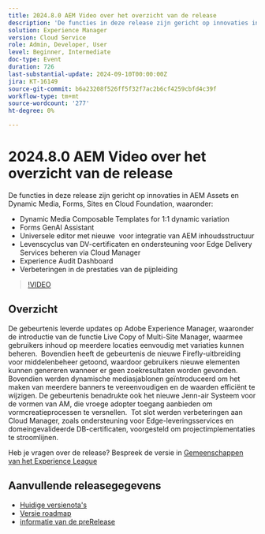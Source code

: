 ```yaml
---
title: 2024.8.0 AEM Video over het overzicht van de release
description: 'De functies in deze release zijn gericht op innovaties in AEM Assets en Dynamic Media, Forms, Sites en Cloud Foundation en bevatten het volgende: Dynamic Media Composable Templates voor 1:1 dynamische variaties Forms GenAI Assistant Universal editor met nieuwe AEM inhoudstructuurintegratie ​ levenscyclus van DV-certificaten en ondersteuning voor Edge Delivery Services beheren via Cloud Manager Experience Audit Dashboard Verbeteringen in Pipeline Performance'
solution: Experience Manager
version: Cloud Service
role: Admin, Developer, User
level: Beginner, Intermediate
doc-type: Event
duration: 726
last-substantial-update: 2024-09-10T00:00:00Z
jira: KT-16149
source-git-commit: b6a23208f526ff5f32f7ac2b6cf4259cbfd4c39f
workflow-type: tm+mt
source-wordcount: '277'
ht-degree: 0%

---
```



# 2024.8.0 AEM Video over het overzicht van de release

De functies in deze release zijn gericht op innovaties in AEM Assets en Dynamic Media, Forms, Sites en Cloud Foundation, waaronder:

* Dynamic Media Composable Templates for 1:1 dynamic variation
* Forms GenAI Assistant
* Universele editor met nieuwe &#x200B; voor integratie van AEM inhoudsstructuur
* Levenscyclus van DV-certificaten en ondersteuning voor Edge Delivery Services beheren via Cloud Manager
* Experience Audit Dashboard
* Verbeteringen in de prestaties van de pijpleiding

>[!VIDEO](https://video.tv.adobe.com/v/3433381/?learn=on)

## Overzicht

De gebeurtenis leverde updates op Adobe Experience Manager, waaronder de introductie van de functie Live Copy of Multi-Site Manager, waarmee gebruikers inhoud op meerdere locaties eenvoudig met variaties kunnen beheren. &#x200B; Bovendien heeft de gebeurtenis de nieuwe Firefly-uitbreiding voor middelenbeheer getoond, waardoor gebruikers nieuwe elementen kunnen genereren wanneer er geen zoekresultaten worden gevonden. &#x200B; Bovendien werden dynamische mediasjablonen geïntroduceerd om het maken van meerdere banners te vereenvoudigen en de waarden efficiënt te wijzigen. &#x200B; De gebeurtenis benadrukte ook het nieuwe Jenn-air Systeem voor de vormen van AM, die vroege adopter toegang aanbieden om vormcreatieprocessen te versnellen. &#x200B; Tot slot werden verbeteringen aan Cloud Manager, zoals ondersteuning voor Edge-leveringsservices en domeingevalideerde DB-certificaten, voorgesteld om projectimplementaties te stroomlijnen. &#x200B;

Heb je vragen over de release?  Bespreek de versie in [ Gemeenschappen van het Experience League ](https://adobe.ly/4egoWgm)

## Aanvullende releasegegevens

* [ Huidige versienota&#39;s ](https://experienceleague.adobe.com/docs/experience-manager-cloud-service/content/release-notes/home.html)
* [ Versie roadmap ](https://experienceleague.adobe.com/docs/experience-manager-release-information/aem-release-updates/update-releases-roadmap.html)
* [ informatie van de preRelease ](https://experienceleague.adobe.com/docs/experience-manager-cloud-service/content/release-notes/prerelease.html)





